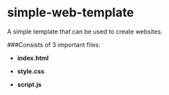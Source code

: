 # simple-web-template
A simple template that can be used to create websites.

###Consists of 3 important files:

* **index.html**

* **style.css**

* **script.js**
